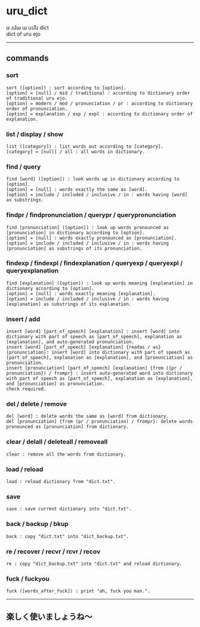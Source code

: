 # uru_dict  
ʊ ɹմɯ ɯ սմն dict  
dict of uru ejo  

---
## commands  
### sort  
`sort ([option]) : sort according to [option].`  
`[option] = [null] / mid / traditional : according to dictionary order of traditional uru ejo.`  
`[option] = modern / mod / pronunciation / pr : according to dictionary order of pronunciation.`  
`[option] = explanation / exp / expl : according to dictionary order of explanation.`  
### list / display / show  
`list ([category]) : list words out according to [category].`  
`[category] = [null] / all : all words in dictionary.`  
### find / query  
`find [word] ([option]) : look words up in dictionary according to [option].`  
`[option] = [null] : words exactly the same as [word].`  
`[option] = include / included / inclusive / in : words having [word] as substrings.`  
### findpr / findpronunciation / querypr / querypronunciation  
`find [pronunciation] ([option]) : look up words pronounced as [pronunciation] in dictionary according to [option].`  
`[option] = [null] : words exactly pronounced as [pronunciation].`  
`[option] = include / included / inclusive / in : words having [pronunciation] as substrings of its pronunciation.`  
### findexp / findexpl / findexplanation / queryexp / queryexpl / queryexplanation  
`find [explanation] ([option]) : look up words meaning [explanation] in dictionary according to [option].`  
`[option] = [null] : words exactly meaning [explanation].`  
`[option] = include / included / inclusive / in : words having [explanation] as substrings of its explanation.`  
### insert / add  
`insert [word] [part_of_speech] [explanation] : insert [word] into dictionary with part of speech as [part_of_speech], explanation as [explanation], and auto-generated pronunciation.`  
`insert [word] [part_of_speech] [explanation] {readas / as} [pronunciation]: insert [word] into dictionary with part of speech as [part_of_speech], explanation as [explanation], and [pronunciation] as pronunciation.`  
`insert [pronunciation] [part_of_speech] [explanation] {from ({pr / pronunciation}) / frompr} : insert auto-generated word into dictionary with part of speech as [part_of_speech], explanation as [explanation], and [pronunciation] as pronunciation.`  
`check required.`
### del / delete / remove  
`del [word] : delete words the same as [word] from dictionary.`  
`del [pronunciation] {from (pr / pronunciation) / frompr}: delete words pronounced as [pronunciation] from dictionary.`  
### clear / delall / deleteall / removeall  
`clear : remove all the words from dictionary.`  
### load / reload  
`load : reload dictionary from "dict.txt".`
### save  
`save : save current dictionary into "dict.txt".`  
### back / backup / bkup  
`back : copy "dict.txt" into "dict_backup.txt".`  
### re / recover / recvr / rcvr / recov  
`re : copy "dict_backup.txt" into "dict.txt" and reload dictionary.`  
### fuck / fuckyou  
`fuck ([words_after_fuck]) : print "ah, fuck you man.".`  

---
## 楽しく使いましょうね～  
